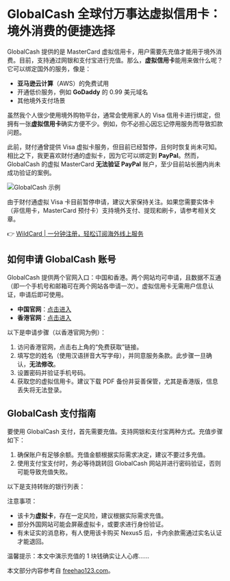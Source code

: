 # GlobalCash 全球付万事达虚拟信用卡：境外消费的便捷选择

GlobalCash 提供的是 MasterCard 虚拟信用卡，用户需要先充值才能用于境外消费。目前，支持通过网银和支付宝进行充值。那么，**虚拟信用卡**能用来做什么呢？它可以绑定国外的服务，像是：

- **亚马逊云计算**（AWS）的免费试用
- 开通低价服务，例如 **GoDaddy** 的 0.99 美元域名
- 其他境外支付场景

虽然我个人很少使用境外购物平台，通常会使用家人的 Visa 信用卡进行绑定，但拥有一张**虚拟信用卡**确实方便不少。例如，你不必担心因忘记停用服务而导致扣款问题。

此前，财付通曾提供 Visa 虚拟卡服务，但目前已经暂停，且何时恢复尚未可知。相比之下，我更喜欢财付通的虚拟卡，因为它可以绑定到 **PayPal**。然而，GlobalCash 的虚拟 MasterCard **无法验证 PayPal** 账户，至少目前站长圈内尚未成功验证的案例。

![GlobalCash 示例](https://bbtdd.com/img/1440907547045.webp)

由于财付通虚拟 Visa 卡目前暂停申请，建议大家保持关注。如果您需要实体卡（非信用卡，MasterCard 预付卡）支持境外支付、提现和刷卡，请参考相关文章。

👉 [WildCard | 一分钟注册，轻松订阅海外线上服务](https://bbtdd.com/WildCard)

## 如何申请 GlobalCash 账号

GlobalCash 提供两个官网入口：中国和香港。两个网站均可申请，且数据不互通（即一个手机号和邮箱可在两个网站各申请一次）。虚拟信用卡无需用户信息认证，申请后即可使用。

- **中国官网**：[点击进入](http://www.epaylinks.cn/)
- **香港官网**：[点击进入](https://www.globalcash.hk/)

以下是申请步骤（以香港官网为例）：

1. 访问香港官网，点击右上角的“免费获取”链接。
2. 填写您的姓名（使用汉语拼音大写字母），并同意服务条款。此步骤一旦确认，**无法修改**。
3. 设置密码并验证手机号码。
4. 获取您的虚拟信用卡。建议下载 PDF 备份并妥善保管，尤其是香港版，信息丢失将无法登录。





## GlobalCash 支付指南

要使用 GlobalCash 支付，首先需要充值。支持网银和支付宝两种方式。充值步骤如下：

1. 确保账户有足够余额。充值金额根据实际需求决定，建议不要过多充值。
2. 使用支付宝支付时，务必等待跳转回 GlobalCash 网站并进行密码验证，否则可能导致充值失败。



以下是支持转账的银行列表：



注意事项：

- 该卡为**虚拟卡**，存在一定风险，建议根据实际需求充值。
- 部分外国网站可能会屏蔽虚拟卡，或要求进行身份验证。
- 有未证实的消息称，有人使用该卡购买 Nexus5 后，卡内余款需通过实名认证才能退回。

温馨提示：本文中演示充值的 1 块钱确实让人心疼……

本文部分内容参考自 [freehao123.com](http://www.freehao123.com/globalcash/)。